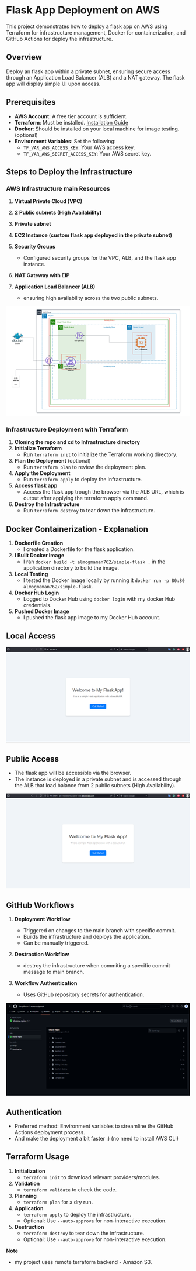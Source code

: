 # Flask App Deployment on AWS

This project demonstrates how to deploy a flask app on AWS using Terraform for infrastructure management, Docker for containerization, and GitHub Actions for deploy the infrastructure.

## Overview

Deploy an flask app within a private subnet, ensuring secure access through an Application Load Balancer (ALB) and a NAT gateway. The flask app will display simple UI upon access.

## Prerequisites

- **AWS Account**: A free tier account is sufficient.
- **Terraform**: Must be installed. [Installation Guide](https://learn.hashicorp.com/tutorials/terraform/install-cli)
- **Docker**: Should be installed on your local machine for image testing. (optional)
- **Environment Variables**: Set the following:
  - `TF_VAR_AWS_ACCESS_KEY`: Your AWS access key.
  - `TF_VAR_AWS_SECRET_ACCESS_KEY`: Your AWS secret key.

## Steps to Deploy the Infrastructure

### AWS Infrastructure main Resources

1. **Virtual Private Cloud (VPC)**

2. **2 Public subnets (High Availability)**

3. **Private subnet**

4. **EC2 Instance (custom flask app deployed in the private subnet)**

5. **Security Groups**
   - Configured security groups for the VPC, ALB, and the flask app instance.

6. **NAT Gateway with EIP**

7. **Application Load Balancer (ALB)**
   - ensuring high availability across the two public subnets.

![DIAGRAM](Diagrams/Cloud_Architecture.png)

### Infrastructure Deployment with Terraform
1. **Cloning the repo and cd to Infrastructure directory**
2. **Initialize Terraform**
   - Run `terraform init` to initialize the Terraform working directory.
3. **Plan the Deployment** (optional)
   - Run `terraform plan` to review the deployment plan.
4. **Apply the Deployment**
   - Run `terraform apply` to deploy the infrastructure.
5. **Access flask app**
   - Access the flask app trough the browser via the ALB URL, which is output after applying the terraform apply command.
6. **Destroy the Infrastructure**
    - Run `terraform destroy` to tear down the infrastructure.

## Docker Containerization - Explanation
1. **Dockerfile Creation**
   - I created a Dockerfile for the flask application.
2. **I Built Docker Image**
   - I ran `docker build -t almogmaman762/simple-flask .` in the application directory to build the image.
3. **Local Testing**
   - I tested the Docker image locally by running it `docker run -p 80:80 almogmaman762/simple-flask`.
4. **Docker Hub Login**
   - Logged to Docker Hub using `docker login` with my docker Hub credentials.
5. **Pushed Docker Image**
   - I pushed the flask app image to my Docker Hub account.

## Local Access

![LOCAL_ACCESS](Images/local-access.PNG)


## Public Access

- The flask app will be accessible via the browser.
- The instance is deployed in a private subnet and is accessed through the ALB that load balance from 2 public subnets (High Availability).

![PUBLIC_ACCESS](Images/public-access.PNG)


## GitHub Workflows

1. **Deployment Workflow**
   - Triggered on changes to the main branch with specific commit. 
   - Builds the infrastructure and deploys the application.
   - Can be manually triggered.

2. **Destraction Workflow**
   - destroy the infrastructure when commiting a specific commit message to main branch.

3. **Workflow Authentication**
   - Uses GitHub repository secrets for authentication.


![DEPLOY_WORKFLOW](Images/deploy-workflow.PNG)


## Authentication

- Preferred method: Environment variables to streamline the GitHub Actions deployment process.
- And make the deployment a bit faster :) (no need to install AWS CLI)


## Terraform Usage
1. **Initialization**
   - `terraform init` to download relevant providers/modules.
2. **Validation**
   - `terraform validate` to check the code.
3. **Planning**
   - `terraform plan` for a dry run.
4. **Application**
   - `terraform apply` to deploy the infrastructure.
   - Optional: Use `--auto-approve` for non-interactive execution.
5. **Destruction**
   - `terraform destroy` to tear down the infrastructure.
   - Optional: Use `--auto-approve` for non-interactive execution.

**Note**
 - my project uses remote terraform backend - Amazon S3.
